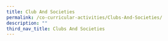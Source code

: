 ```yaml
---
title: Club And Societies
permalink: /co-curricular-activities/Clubs-And-Societies/
description: ""
third_nav_title: Clubs And Societies
---
```

